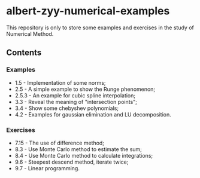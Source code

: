 # albert-zyy-numerical-examples

This repository is only to store some examples and exercises in the study of Numerical Method.

## Contents

### Examples

+ 1.5 - Implementation of some norms;
+ 2.5 - A simple example to show the Runge phenomenon;
+ 2.5.3 - An example for cubic spline interpolation;
+ 3.3 - Reveal the meaning of "intersection points";
+ 3.4 - Show some chebyshev polynomials;
+ 4.2 - Examples for gaussian elimination and LU decomposition.

### Exercises

+ 7.15 - The use of difference method;
+ 8.3 - Use Monte Carlo method to estimate the sum;
+ 8.4 - Use Monte Carlo method to calculate integrations;
+ 9.6 - Steepest descend method, iterate twice;
+ 9.7 - Linear programming.
